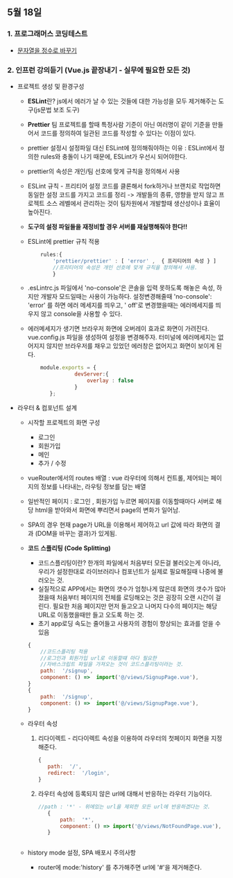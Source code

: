 ## 5월 18일
### 1. 프로그래머스 코딩테스트
 - [문자열을 정수로 바꾸기](https://github.com/leemyungju9347/Algorithm/blob/master/Level_01/%EB%AC%B8%EC%9E%90%EC%97%B4%EC%9D%84%20%EC%A0%95%EC%88%98%EB%A1%9C%20%EB%B0%94%EA%BE%B8%EA%B8%B0.html)
 ### 2. 인프런 강의듣기 (Vue.js 끝장내기 - 실무에 필요한 모든 것)
 
 - 프로젝트 생성 및 환경구성
	 - **ESLint**란? js에서 에러가 날 수 있는 것들에 대한 가능성을 모두 제거해주는 도구(js문법 보조 도구)
	 - **Prettier** 팀 프로젝트를 할때 특정사람 기준이 아닌 여러명이 같이 기준을 만들어서 코드를 정의하여 일관된 코드를 작성할 수 있다는 이점이 있다.
	 - prettier 설정시 설정파일 대신 ESLint에 정의해줘야하는 이유 : ESLint에서 정의한 rules와 충돌이 나기 때문에, ESLint가 우선시 되어야한다.
	 - prettier의 속성은 개인/팀 선호에 맞게 규칙을 정의해서 사용
	 - ESLint 규칙 - 프리티어 설정 코드를 클론해서 fork하거나 브랜치로 작업하면 동일한 설정 코드를 가지고 코드를 정리 -> 개발들의 종류, 영향을 받지 않고 프로젝트 소스 레벨에서 관리하는 것이 팀차원에서 개발할때 생산성이나 효율이 높아진다.
	 - **도구의 설정 파일들을 재정비할 경우 서버를 재실행해줘야 한다!!**
	 - ESLint에 prettier 규칙 적용
		 ```javascript
			 rules:{
				 'prettier/prettier' : [ 'error' ,  { 프리티어의 속성 } ]
				 //프리티어의 속성은 개인 선호에 맞게 규칙을 정의해서 사용.
				 }
		```		 
	
	 - .esLintrc.js 파일에서  'no-console'은 콘솔을 입력 못하도록 해놓은 속성, 하지만 개발자 모드일때는  사용이 가능하다.  설정변경해줄때 'no-console':  'error' 를 하면 에러 메세지를 띄우고, ' off'로 변경했을때는 에러메세지를 띄우지 않고 console을 사용할 수 있다.
	 - 에러메세지가 생기면 브라우저 화면에 오버레이 효과로 화면이 가려진다.  vue.config.js 파일을 생성하여 설정을 변경해주자. 터미널에 에러메세지는 없어지지 않지만 브라우저를 채우고 있었던 에러창은 없어지고 화면이 보이게 된다.
		 ```javascript
			 module.exports = {
						devServer:{
							overlay : false
						}
				};
		```

 - 라우터 & 컴포넌트 설계
	 - 시작할 프로젝트의 화면 구성
		 - 로그인
		 - 회원가입
		 - 메인
		 - 추가 / 수정	
	

	 - vueRouter에서의 routes 배열 :  vue 라우터에 의해서 컨트롤, 제어되는 페이지의 정보를 나타내는, 라우팅 정보를 담는 배열

	 - 일반적인 페이지 : 로그인 , 회원가입 누르면 페이지를 이동할때마다 서버로 해당 html을 받아와서 화면에 뿌리면서 page의 변화가 일어남.
	 - SPA의 경우 현재 page가 URL을 이용해서 제어하고 url 값에 따라 화면의 결과 (DOM을 바꾸는 결과)가 있게됨.

	 - **코드 스플리팅 (Code Splitting)**
		 - 코드스플리팅이란? 한개의 파일에서  처음부터 모든걸 불러오는게 아니라, 우리가 설정한대로 라이브러리나 컴포넌트가 실제로 필요해질때 나중에 불러오는 것.
		 - 실질적으로 APP에서는 화면의 갯수가 엄청나게 많은데 화면의 갯수가 많아졌을때 처음부터 페이지의 전체를 로딩해오는 것은 굉장히 오랜 시간이 걸린다. 필요한 처음 페이지만 먼저 들고오고 나머지 다수의 페이지는 해당 URL로 이동했을때만 들고 오도록 하는 것.
		 - 초기 app로딩 속도는 줄어들고 사용자의 경험이 향상되는 효과를 얻을 수 있음
			
   


	    ```javascript
	    {
		    //코드스플리팅 적용
		    //로그인과 회원가입 url로 이동할떄 마다 필요한 
		    //자바스크립트 파일을 가져오는 것이 코드스플리팅이라는 것.
			path:  '/signup',
			component: () =>  import('@/views/SignupPage.vue'),
		}
		{
			path:  '/signup',
			component: () =>  import('@/views/SignupPage.vue'),
		}
	    ```
	    

	 - 라우터 속성 
		 1. 리다이렉트 - 리다이렉트 속성을 이용하여 라우터의 첫페이지 화면을 지정해준다.
			 ```javascript
			{
				path:  '/',
				redirect:  '/login',
			}
			 ```
				 
		 2. 라우터 속성에 등록되지 않은 url에 대해서 반응하는 라우터 기능이다.
			 ```javascript
			 //path : '*' - 위에있는 url을 제외한 모든 url에 반응하겠다는 것.
				{
					path:  '*',
					component: () => import('@/views/NotFoundPage.vue'),
				}
		```

	 - history mode 설정, SPA 배포시 주의사항
		 - router에 mode:'history' 를 추가해주면 url에 '#'을 제거해준다.
